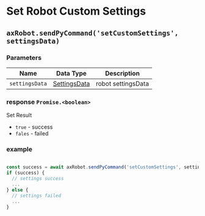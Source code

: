 # Set Robot Custom Settings

## `axRobot.sendPyCommand('setCustomSettings', settingsData)`

### Parameters

| Name | Data Type | Description |
| ------ | --------------------------------- | -------- |
| `settingsData` | [SettingsData](../../../Define/Define-SettingsData) | robot settingsData |

### response `Promise.<boolean>`

Set Result

* `true` - success
* `fales` - failed

### example

```typescript

const success = await axRobot.sendPyCommand('setCustomSettings', settingsData)
if (success) {
  // settings success
  ...
} else {
  // settings failed
  ...
}
```


